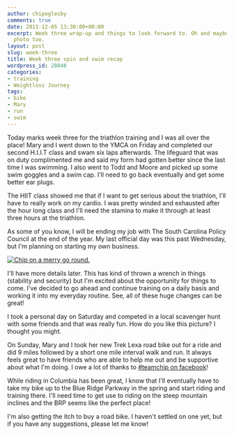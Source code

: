 ```yaml
---
author: chipoglesby
comments: true
date: 2011-12-05 13:30:00+00:00
excerpt: Week three wrap-up and things to look forward to. Oh and maybe a super cool
  photo too.
layout: post
slug: week-three
title: Week three spin and swim recap
wordpress_id: 28048
categories:
- training
- Weightloss Journey
tags:
- bike
- Mary
- run
- swim
---
```


Today marks week three for the triathlon training and I was all over the place! Mary and I went down to the YMCA on Friday and completed our second H.I.I.T class and swam six laps afterwards. The lifeguard that was on duty complimented me and said my form had gotten better since the last time I was swimming. I also went to Todd and Moore and picked up some swim goggles and a swim cap. I'll need to go back eventually and get some better ear plugs.

The HIIT class showed me that if I want to get serious about the triathlon, I'll have to really work on my cardio. I was pretty winded and exhausted after the hour long class and I'll need the stamina to make it through at least three hours at the triathlon.

As some of you know, I will be ending my job with The South Carolina Policy Council at the end of the year. My last official day was this past Wednesday, but I'm planning on starting my own business.

[![Chip on a merry go round.](https://storage.googleapis.com/www.chipoglesby.com/wp-content/uploads/2011/12/463368654-222x300.jpg)](https://storage.googleapis.com/www.chipoglesby.com/wp-content/uploads/2011/12/463368654.jpg)

I'll have more details later. This has kind of thrown a wrench in things (stability and security) but I'm excited about the opportunity for things to come. I've decided to go ahead and continue training on a daily basis and working it into my everyday routine. See, all of these huge changes can be great!

I took a personal day on Saturday and competed in a local scavenger hunt with some friends and that was really fun. How do you like this picture? I thought you might.

On Sunday, Mary and I took her new Trek Lexa road bike out for a ride and did 9 miles followed by a short one mile interval walk and run. It always feels great to have friends who are able to help me out and be supportive about what I'm doing. I owe a lot of thanks to [#teamchip on facebook](http://www.facebook.com/chip2point0)!

While riding in Columbia has been great, I know that I'll eventually have to take my bike up to the Blue Ridge Parkway in the spring and start riding and training there. I'll need time to get use to riding on the steep mountain inclines and the BRP seems like the perfect place!

I'm also getting the itch to buy a road bike. I haven't settled on one yet, but if you have any suggestions, please let me know!
